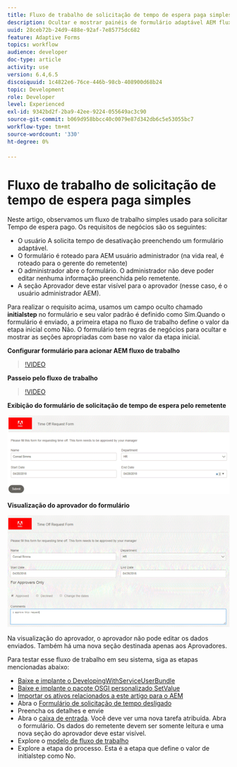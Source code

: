 ```yaml
---
title: Fluxo de trabalho de solicitação de tempo de espera paga simples
description: Ocultar e mostrar painéis de formulário adaptável AEM fluxo de trabalho
uuid: 28ceb72b-24d9-488e-92af-7e85775dc682
feature: Adaptive Forms
topics: workflow
audience: developer
doc-type: article
activity: use
version: 6.4,6.5
discoiquuid: 1c4822e6-76ce-446b-98cb-408900d68b24
topic: Development
role: Developer
level: Experienced
exl-id: 9342bd2f-2ba9-42ee-9224-055649ac3c90
source-git-commit: b069d958bbcc40c0079e87d342db6c5e53055bc7
workflow-type: tm+mt
source-wordcount: '330'
ht-degree: 0%

---
```


# Fluxo de trabalho de solicitação de tempo de espera paga simples

Neste artigo, observamos um fluxo de trabalho simples usado para solicitar Tempo de espera pago. Os requisitos de negócios são os seguintes:

* O usuário A solicita tempo de desativação preenchendo um formulário adaptável.
* O formulário é roteado para AEM usuário administrador (na vida real, é roteado para o gerente do remetente)
* O administrador abre o formulário. O administrador não deve poder editar nenhuma informação preenchida pelo remetente.
* A seção Aprovador deve estar visível para o aprovador (nesse caso, é o usuário administrador AEM).

Para realizar o requisito acima, usamos um campo oculto chamado **initialstep** no formulário e seu valor padrão é definido como Sim.Quando o formulário é enviado, a primeira etapa no fluxo de trabalho define o valor da etapa inicial como Não. O formulário tem regras de negócios para ocultar e mostrar as seções apropriadas com base no valor da etapa inicial.

**Configurar formulário para acionar AEM fluxo de trabalho**

>[!VIDEO](https://video.tv.adobe.com/v/28406?quality=9&learn=on)

**Passeio pelo fluxo de trabalho**

>[!VIDEO](https://video.tv.adobe.com/v/28407?quality=9&learn=on)

**Exibição do formulário de solicitação de tempo de espera pelo remetente**

![initialstep](assets/initialstep.gif)

**Visualização do aprovador do formulário**

![aproverview](assets/approversview.gif)

Na visualização do aprovador, o aprovador não pode editar os dados enviados. Também há uma nova seção destinada apenas aos Aprovadores.

Para testar esse fluxo de trabalho em seu sistema, siga as etapas mencionadas abaixo:
* [Baixe e implante o DevelopingWithServiceUserBundle](/help/forms/assets/common-osgi-bundles/DevelopingWithServiceUser.jar)
* [Baixe e implante o pacote OSGI personalizado SetValue](/help/forms/assets/common-osgi-bundles/SetValueApp.core-1.0-SNAPSHOT.jar)
* [Importar os ativos relacionados a este artigo para o AEM](assets/helpxworkflow.zip)
* Abra o [Formulário de solicitação de tempo desligado](http://localhost:4502/content/dam/formsanddocuments/helpx/timeoffrequestform/jcr:content?wcmmode=disabled)
* Preencha os detalhes e envie
* Abra o [caixa de entrada](http://localhost:4502/mnt/overlay/cq/inbox/content/inbox.html). Você deve ver uma nova tarefa atribuída. Abra o formulário. Os dados do remetente devem ser somente leitura e uma nova seção do aprovador deve estar visível.
* Explore o [modelo de fluxo de trabalho](http://localhost:4502/editor.html/conf/global/settings/workflow/models/helpxworkflow.html)
* Explore a etapa do processo. Esta é a etapa que define o valor de initialstep como No.
